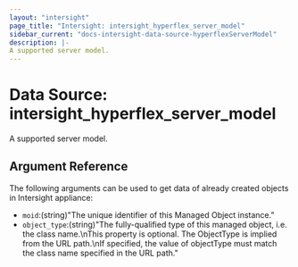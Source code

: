 ```yaml
---
layout: "intersight"
page_title: "Intersight: intersight_hyperflex_server_model"
sidebar_current: "docs-intersight-data-source-hyperflexServerModel"
description: |-
A supported server model.
---
```


# Data Source: intersight_hyperflex_server_model
A supported server model.
## Argument Reference
The following arguments can be used to get data of already created objects in Intersight appliance:
* `moid`:(string)"The unique identifier of this Managed Object instance."
* `object_type`:(string)"The fully-qualified type of this managed object, i.e. the class name.\nThis property is optional. The ObjectType is implied from the URL path.\nIf specified, the value of objectType must match the class name specified in the URL path."
